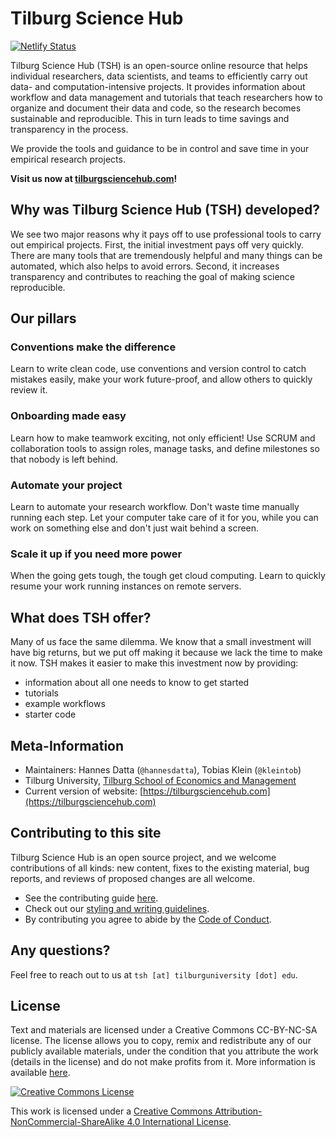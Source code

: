 # Tilburg Science Hub
[![Netlify Status](https://api.netlify.com/api/v1/badges/f811bd2e-cf5d-4f1c-8688-0c2fee482141/deploy-status)](https://app.netlify.com/sites/tsh-website/deploys)

Tilburg Science Hub (TSH) is an open-source online resource that helps individual researchers, data scientists, and teams to efficiently carry out data- and computation-intensive projects. It provides information about workflow and data management and tutorials that teach researchers how to organize and document their data and code, so the research becomes sustainable and reproducible. This in turn leads to time savings and transparency in the process.

We provide the tools and guidance to be in control and save time in your empirical research projects.

**Visit us now at [tilburgsciencehub.com](https://tilburgsciencehub.com)!**

## Why was Tilburg Science Hub (TSH) developed?
We see two major reasons why it pays off to use professional tools to carry out empirical projects. First, the initial investment pays off very quickly. There are many tools that are tremendously helpful and many things can be automated, which also helps to avoid errors. Second, it increases transparency and contributes to reaching the goal of making science reproducible.

## Our pillars

### Conventions make the difference
Learn to write clean code, use conventions and version control to catch mistakes easily, make your work future-proof, and allow others to quickly review it.

### Onboarding made easy
Learn how to make teamwork exciting, not only efficient! Use SCRUM and collaboration tools to assign roles, manage tasks, and define milestones so that nobody is left behind.

### Automate your project
Learn to automate your research workflow. Don't waste time manually running each step. Let your computer take care of it for you, while you can work on something else and don't just wait behind a screen.

### Scale it up if you need more power
When the going gets tough, the tough get cloud computing. Learn to quickly resume your work running instances on remote servers.

## What does TSH offer?
Many of us face the same dilemma. We know that a small investment will have big returns, but we put off making it because we lack the time to make it now. TSH makes it easier to make this investment now by providing:

- information about all one needs to know to get started
- tutorials
- example workflows
- starter code

## Meta-Information
*   Maintainers: Hannes Datta (`@hannesdatta`), Tobias Klein (`@kleintob`)
*   Tilburg University, [Tilburg School of Economics and Management](https://www.tilburguniversity.edu/about/schools/economics-and-management)
*   Current version of website: [https://tilburgsciencehub.com](https://tilburgsciencehub.com)

## Contributing to this site

Tilburg Science Hub is an open source project,
and we welcome contributions of all kinds:
new content,
fixes to the existing material,
bug reports,
and reviews of proposed changes are all welcome.

* See the contributing guide [here](https://tilburgsciencehub.com/contribute/).
* Check out our [styling and writing guidelines](https://tilburgsciencehub.com/tutorials/more-tutorials/contribute-to-tilburg-science-hub/style-guide/).
* By contributing you agree to abide by the [Code of Conduct](https://tilburgsciencehub.com/tutorials/more-tutorials/contribute-to-tilburg-science-hub/code-of-conduct/).

## Any questions?
Feel free to reach out to us at `tsh [at] tilburguniversity [dot] edu`.

## License

Text and materials are licensed under a Creative Commons CC-BY-NC-SA license. The license allows you to copy, remix and redistribute any of our publicly available materials, under the condition that you attribute the work (details in the license) and do not make profits from it. More information is available [here](https://tilburgsciencehub.com/about/#license).

<a rel="license" href="http://creativecommons.org/licenses/by-nc-sa/4.0/"><img alt="Creative Commons License" style="border-width:0" src="https://i.creativecommons.org/l/by-nc-sa/4.0/88x31.png" /></a><br />

This work is licensed under a <a rel="license" href="http://creativecommons.org/licenses/by-nc-sa/4.0/">Creative Commons Attribution-NonCommercial-ShareAlike 4.0 International License</a>.

